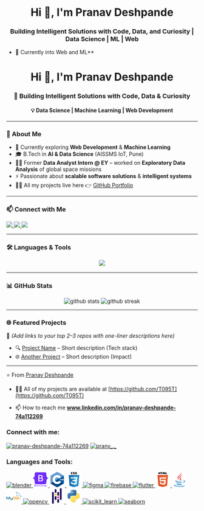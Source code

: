 <h1 align="center">Hi 👋, I'm Pranav Deshpande</h1>
<h3 align="center">Building Intelligent Solutions with Code, Data, and Curiosity | Data Science | ML | Web</h3>

- 🌱 Currently into Web and ML**
<h1 align="center">Hi 👋, I'm Pranav Deshpande</h1>
<h3 align="center">🚀 Building Intelligent Solutions with Code, Data & Curiosity</h3>
<h4 align="center">💡 Data Science | Machine Learning | Web Development</h4>

---

### 🌟 About Me
- 🌱 Currently exploring **Web Development** & **Machine Learning**  
- 🎓 B.Tech in **AI & Data Science** (AISSMS IoT, Pune)  
- 🧑‍💻 Former **Data Analyst Intern @ EY** – worked on **Exploratory Data Analysis** of global space missions  
- ⚡ Passionate about **scalable software solutions** & **intelligent systems**  
- 👨‍💻 All my projects live here 👉 [GitHub Portfolio](https://github.com/T095T)  

---

### 📫 Connect with Me
<p align="left">
  <a href="https://linkedin.com/in/pranav-deshpande-74a112269" target="_blank">
    <img src="https://img.shields.io/badge/LinkedIn-0A66C2?style=for-the-badge&logo=linkedin&logoColor=white"/>
  </a>
  <a href="https://instagram.com/pranv_._" target="_blank">
    <img src="https://img.shields.io/badge/Instagram-E4405F?style=for-the-badge&logo=instagram&logoColor=white"/>
  </a>
  <a href="mailto:pdeshpande540@gmail.com" target="_blank">
    <img src="https://img.shields.io/badge/Email-D14836?style=for-the-badge&logo=gmail&logoColor=white"/>
  </a>
</p>

---

### 🛠️ Languages & Tools
<p align="center">
  <img src="https://skillicons.dev/icons?i=python,cpp,java,html,css,bootstrap,react,mysql,firebase,figma,flutter,opencv,pandas,sklearn,seaborn,blender" />
</p>

---

### 📊 GitHub Stats
<p align="center">
  <img src="https://github-readme-stats.vercel.app/api?username=T095T&show_icons=true&theme=tokyonight" alt="github stats" />
  <img src="https://github-readme-streak-stats.herokuapp.com/?user=T095T&theme=tokyonight" alt="github streak" />
</p>

---

### 🌐 Featured Projects
🚧 *(Add links to your top 2–3 repos with one-liner descriptions here)*  

- 🔍 [Project Name](https://github.com/T095T/your-repo) – Short description (Tech stack)  
- 🌐 [Another Project](https://github.com/T095T/your-repo) – Short description (Impact)  

---

⭐️ From [Pranav Deshpande](https://github.com/T095T)

- 👨‍💻 All of my projects are available at [https://github.com/T095T](https://github.com/T095T)


- 📫 How to reach me **www.linkedin.com/in/pranav-deshpande-74a112269**

<h3 align="left">Connect with me:</h3>
<p align="left">
<a href="https://linkedin.com/in/pranav-deshpande-74a112269" target="blank"><img align="center" src="https://raw.githubusercontent.com/rahuldkjain/github-profile-readme-generator/master/src/images/icons/Social/linked-in-alt.svg" alt="pranav-deshpande-74a112269" height="30" width="40" /></a>
<a href="https://instagram.com/pranv_._" target="blank"><img align="center" src="https://raw.githubusercontent.com/rahuldkjain/github-profile-readme-generator/master/src/images/icons/Social/instagram.svg" alt="pranv_._" height="30" width="40" /></a>
</p>

<h3 align="left">Languages and Tools:</h3>
<p align="left"> <a href="https://www.blender.org/" target="_blank" rel="noreferrer"> <img src="https://download.blender.org/branding/community/blender_community_badge_white.svg" alt="blender" width="40" height="40"/> </a> <a href="https://getbootstrap.com" target="_blank" rel="noreferrer"> <img src="https://raw.githubusercontent.com/devicons/devicon/master/icons/bootstrap/bootstrap-plain-wordmark.svg" alt="bootstrap" width="40" height="40"/> </a> <a href="https://www.w3schools.com/cpp/" target="_blank" rel="noreferrer"> <img src="https://raw.githubusercontent.com/devicons/devicon/master/icons/cplusplus/cplusplus-original.svg" alt="cplusplus" width="40" height="40"/> </a> <a href="https://www.w3schools.com/css/" target="_blank" rel="noreferrer"> <img src="https://raw.githubusercontent.com/devicons/devicon/master/icons/css3/css3-original-wordmark.svg" alt="css3" width="40" height="40"/> </a> <a href="https://www.figma.com/" target="_blank" rel="noreferrer"> <img src="https://www.vectorlogo.zone/logos/figma/figma-icon.svg" alt="figma" width="40" height="40"/> </a> <a href="https://firebase.google.com/" target="_blank" rel="noreferrer"> <img src="https://www.vectorlogo.zone/logos/firebase/firebase-icon.svg" alt="firebase" width="40" height="40"/> </a> <a href="https://flutter.dev" target="_blank" rel="noreferrer"> <img src="https://www.vectorlogo.zone/logos/flutterio/flutterio-icon.svg" alt="flutter" width="40" height="40"/> </a> <a href="https://www.w3.org/html/" target="_blank" rel="noreferrer"> <img src="https://raw.githubusercontent.com/devicons/devicon/master/icons/html5/html5-original-wordmark.svg" alt="html5" width="40" height="40"/> </a> <a href="https://www.java.com" target="_blank" rel="noreferrer"> <img src="https://raw.githubusercontent.com/devicons/devicon/master/icons/java/java-original.svg" alt="java" width="40" height="40"/> </a> <a href="https://www.mysql.com/" target="_blank" rel="noreferrer"> <img src="https://raw.githubusercontent.com/devicons/devicon/master/icons/mysql/mysql-original-wordmark.svg" alt="mysql" width="40" height="40"/> </a> <a href="https://opencv.org/" target="_blank" rel="noreferrer"> <img src="https://www.vectorlogo.zone/logos/opencv/opencv-icon.svg" alt="opencv" width="40" height="40"/> </a> <a href="https://pandas.pydata.org/" target="_blank" rel="noreferrer"> <img src="https://raw.githubusercontent.com/devicons/devicon/2ae2a900d2f041da66e950e4d48052658d850630/icons/pandas/pandas-original.svg" alt="pandas" width="40" height="40"/> </a> <a href="https://www.python.org" target="_blank" rel="noreferrer"> <img src="https://raw.githubusercontent.com/devicons/devicon/master/icons/python/python-original.svg" alt="python" width="40" height="40"/> </a> <a href="https://scikit-learn.org/" target="_blank" rel="noreferrer"> <img src="https://upload.wikimedia.org/wikipedia/commons/0/05/Scikit_learn_logo_small.svg" alt="scikit_learn" width="40" height="40"/> </a> <a href="https://seaborn.pydata.org/" target="_blank" rel="noreferrer"> <img src="https://seaborn.pydata.org/_images/logo-mark-lightbg.svg" alt="seaborn" width="40" height="40"/> </a> </p>
